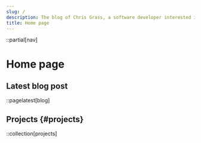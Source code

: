 ```yaml
---
slug: /
description: The blog of Chris Grass, a software developer interested in all things.
title: Home page
---
```


::partial[nav]

# Home page

## Latest blog post

::pagelatest[blog]

## Projects {#projects}

::collection[projects]
